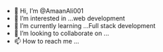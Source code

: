 - 👋 Hi, I’m @AmaanAli001
- 👀 I’m interested in ...web development
- 🌱 I’m currently learning ...Full stack development
- 💞️ I’m looking to collaborate on ...
- 📫 How to reach me ...

<!---
AmaanAli001/AmaanAli001 is a ✨ special ✨ repository because its `README.md` (this file) appears on your GitHub profile.
You can click the Preview link to take a look at your changes.
--->
